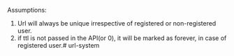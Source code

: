 Assumptions:
1. Url will always be unique irrespective of registered or non-registered user.
2. if ttl is not passed in the API(or 0), it will be marked as forever, in case of registered user.# url-system
